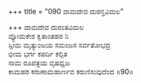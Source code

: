 +++
title = "090 ವಾಮದೇವ ದುರನ್ತವಿಮಲ"

+++
ವಾಮದೇವ ದುರಂತವಿಮಲ  
ವ್ಯೋಮಕೇಶ ಕೃತಾಂತಹರ ನಿ  
ಸ್ಸೀಮ ಮೃತ್ಯುಂಜಯ ಸಮಂಜಸ ಸರ್ವತೋಭದ್ರ   
ಭೀಮ ಭರ್ಗ ಕಪರ್ದಿ ಕಲ್ಪಿತ  
ನಾಮ ರೂಪತ್ರಯ ವೃಷಧ್ವಜ  
ಕಾಮಹರ ಕರುಣಾಮಹಾರ್ಣವ ಕರುಣಿಸುವುದೆಂದ      ॥90॥